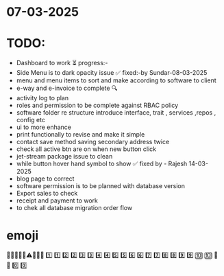# 07-03-2025

# TODO:
- Dashboard to work ⏳ progress:-
- Side Menu is to dark opacity issue  ✅ fixed:-by Sundar-08-03-2025
- menu and menu items to sort and make according to software to client
- e-way and e-invoice to complete 🔍
- activity log to plan 
- roles and permission to be complete against RBAC policy
- software folder re structure introduce interface, trait , services ,repos , config etc
- ui to more enhance
- print functionally to revise and make it simple
- contact save method saving secondary address twice
- check all active btn are on when new button click
- jet-stream package issue to clean
- while button hover hand symbol to show ✅ fixed by - Rajesh 14-03-2025
- blog page to correct
- software permission is to be planned with database version
- Export sales to check
- receipt and payment to work 
- to chek all database migration order flow


# emoji
🔨📌📎🔖🚧⚠️🚩📍🚦
1️⃣ :one:	2️⃣ :two:	3️⃣ :three:
4️⃣ :four:	5️⃣ :five:	6️⃣ :six:
7️⃣ :seven:	8️⃣ :eight:	9️⃣ :nine:
🔟 :keycap_ten:	🔢 :1234:	0️⃣ :zero:
